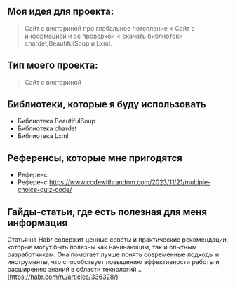 ## Моя идея для проекта:
> Сайт с викториной про глобальное потепление <
> Сайт с информацией и её проверкой <
> скачать библиотеки chardet,BeautifulSoup и Lxml.
## Тип моего проекта:
> Сайт с викториной

## Библиотеки, которые я буду использовать
- Библиотека BeautifulSoup
- Библиотека chardet
- Библиотека Lxml

## Референсы, которые мне пригодятся
- Референс <script src="https://gist.github.com/AlgoritmikaPodolsk/57918f660b05b041a35cc622f2461ed6.js"></script>
- Референс https://www.codewithrandom.com/2023/11/21/multiple-choice-quiz-code/

## Гайды-статьи, где есть полезная для меня информация
 Статья на Habr содержит ценные советы и практические рекомендации, которые могут быть полезны как начинающим, так и опытным разработчикам. Она помогает лучше понять современные подходы и инструменты, что способствует повышению эффективности работы и расширению знаний в области технологий...(https://habr.com/ru/articles/336328/)
